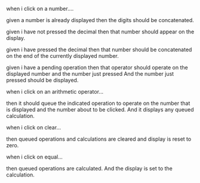 when i click on a number....

given a number is already displayed
then the digits should be concatenated.

given i have not pressed the decimal
then that number should appear on the display.

given i have pressed the decimal
then that number should be concatenated on the end of the currently displayed number.

given i have a pending operation
then that operator should operate on the displayed number and the number just pressed
And the number just pressed should be displayed.

when i click on an arithmetic operator...

then it should queue the indicated operation to operate on the number that is displayed and the number about to be clicked.
And it displays any queued calculation.

when i click on clear...

then queued operations and calculations are cleared and display is reset to zero.

when i click on equal...

then queued operations are calculated.
And the display is set to the calculation.
